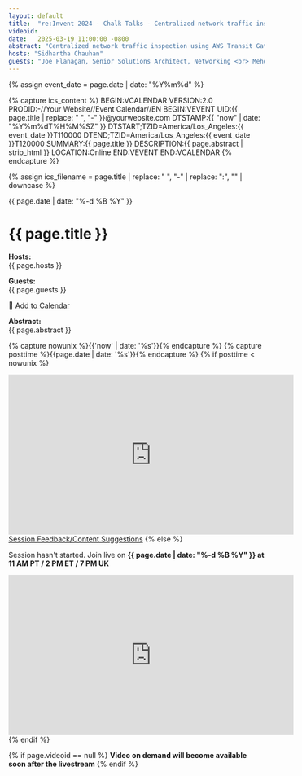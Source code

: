 ```yaml
---
layout: default
title:  "re:Invent 2024 - Chalk Talks - Centralized network traffic inspection: Key insights & lessons learned"
videoid: 
date:   2025-03-19 11:00:00 -0800
abstract: "Centralized network traffic inspection using AWS Transit Gateway or AWS Cloud WAN and AWS Network Firewall or Gateway Load Balancer is a common architecture adopted by many customers. This architecture has many benefits both in terms of operations and cost efficiencies. In this chalk talk, explore the advantages of centralized inspection and learn valuable lessons from AWS experiences working with customers to plan and execute this architecture successfully."
hosts: "Sidhartha Chauhan"
guests: "Joe Flanagan, Senior Solutions Architect, Networking <br> Mehdi Dahane, Solutions Architect, Networking"
---
```

{% assign event_date = page.date | date: "%Y%m%d" %}

{% capture ics_content %}
BEGIN:VCALENDAR
VERSION:2.0
PRODID:-//Your Website//Event Calendar//EN
BEGIN:VEVENT
UID:{{ page.title | replace: " ", "-" }}@yourwebsite.com
DTSTAMP:{{ "now" | date: "%Y%m%dT%H%M%SZ" }}
DTSTART;TZID=America/Los_Angeles:{{ event_date }}T110000
DTEND;TZID=America/Los_Angeles:{{ event_date }}T120000
SUMMARY:{{ page.title }}
DESCRIPTION:{{ page.abstract | strip_html }}
LOCATION:Online
END:VEVENT
END:VCALENDAR
{% endcapture %}

{% assign ics_filename = page.title | replace: " ", "-" | replace: ":", "" | downcase %}

<div class="content-area">
  <span class="date">{{ page.date | date: "%-d %B %Y" }}</span>

  <h1>{{ page.title }}</h1>

  <p><b>Hosts:</b><br>{{ page.hosts }}</p>
  <p><b>Guests:</b><br>{{ page.guests }}</p>
  <p>
    📅 <a href="data:text/calendar;charset=utf8,{{ ics_content | uri_escape }}" 
          download="{{ ics_filename }}.ics">
          Add to Calendar
       </a>
  </p>
  <div class="abstract">
    <b>Abstract:</b><br>{{ page.abstract }}
  </div>

  {% capture nowunix %}{{'now' | date: '%s'}}{% endcapture %}
  {% capture posttime %}{{page.date | date: '%s'}}{% endcapture %}
  {% if posttime < nowunix %}   
  <div class="video-container">
      <iframe 
        src="https://www.youtube.com/embed/{{ page.videoid }}?autoplay=0" 
        height="315" 
        width="560" 
        allowfullscreen 
        frameborder="0">
    </iframe>
    </div>
    <a href="https://pulse.aws/survey/6ONETCNV" class="button">Session Feedback/Content Suggestions</a>
  {% else %}
    <p>Session hasn't started. Join live on <b>{{ page.date | date: "%-d %B %Y" }} at 11 AM PT / 2 PM ET / 7 PM UK</b></p>
    <div class="video-container">
      <iframe src="https://player.twitch.tv/?channel=aws&parent=www.theroutingloop.net&parent=127.0.0.1&autoplay=false" height="315" width="560" allowfullscreen="" frameborder="0"></iframe>
    </div>
  {% endif %}

  {% if page.videoid == null %}
    <b>Video on demand will become available soon after the livestream</b>
  {% endif %}
</div>
